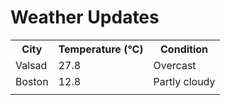 # Weather Updates

<!-- WEATHER-UPDATE-START -->
<table><tr><th>City</th><th>Temperature (°C)</th><th>Condition</th></tr><tr><td>Valsad</td><td>27.8</td><td>Overcast</td></tr><tr><td>Boston</td><td>12.8</td><td>Partly cloudy</td></tr><tr><td></td><td></td><td></td></tr></table>
<!-- WEATHER-UPDATE-END -->
